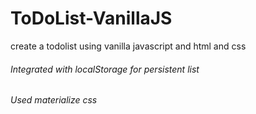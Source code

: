 # ToDoList-VanillaJS
create a todolist using vanilla javascript and html and css

###### Integrated with localStorage for persistent list

###### Used materialize css
